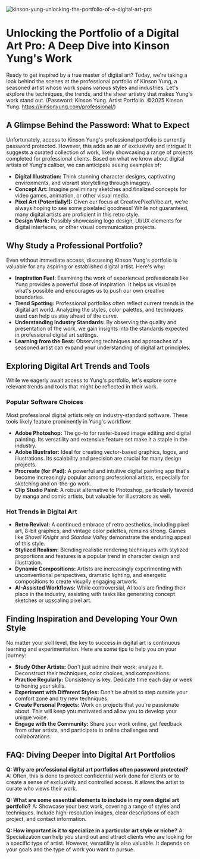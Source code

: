 ![kinson-yung-unlocking-the-portfolio-of-a-digital-art-pro](https://images.pexels.com/photos/7864532/pexels-photo-7864532.jpeg?auto=compress&cs=tinysrgb&fit=crop&h=627&w=1200)

# Unlocking the Portfolio of a Digital Art Pro: A Deep Dive into Kinson Yung's Work

Ready to get inspired by a true master of digital art? Today, we're taking a look behind the scenes at the professional portfolio of Kinson Yung, a seasoned artist whose work spans various styles and industries. Let's explore the techniques, the trends, and the sheer artistry that makes Yung's work stand out. (Password: Kinson Yung. Artist Portfolio. ©2025 Kinson Yung. <https://kinsonyung.com/professional/>)

## A Glimpse Behind the Password: What to Expect

Unfortunately, access to Kinson Yung's professional portfolio is currently password protected. However, this adds an air of exclusivity and intrigue! It suggests a curated collection of work, likely showcasing a range of projects completed for professional clients. Based on what we know about digital artists of Yung's caliber, we can anticipate seeing examples of:

*   **Digital Illustration:** Think stunning character designs, captivating environments, and vibrant storytelling through imagery.
*   **Concept Art:** Imagine preliminary sketches and finalized concepts for video games, animation, or other visual media.
*   **Pixel Art (Potentially!):** Given our focus at CreativePixelVibe.art, we're always hoping to see some pixelated goodness! While not guaranteed, many digital artists are proficient in this retro style.
*   **Design Work:** Possibly showcasing logo design, UI/UX elements for digital interfaces, or other visual communication projects.

## Why Study a Professional Portfolio?

Even without immediate access, discussing Kinson Yung's portfolio is valuable for any aspiring or established digital artist. Here's why:

*   **Inspiration Fuel:** Examining the work of experienced professionals like Yung provides a powerful dose of inspiration. It helps us visualize what's possible and encourages us to push our own creative boundaries.
*   **Trend Spotting:** Professional portfolios often reflect current trends in the digital art world. Analyzing the styles, color palettes, and techniques used can help us stay ahead of the curve.
*   **Understanding Industry Standards:** By observing the quality and presentation of the work, we gain insights into the standards expected in professional digital art settings.
*   **Learning from the Best:** Observing techniques and approaches of a seasoned artist can expand your understanding of digital art principles.

## Exploring Digital Art Trends and Tools

While we eagerly await access to Yung's portfolio, let's explore some relevant trends and tools that might be reflected in their work.

### Popular Software Choices

Most professional digital artists rely on industry-standard software. These tools likely feature prominently in Yung's workflow:

*   **Adobe Photoshop:** The go-to for raster-based image editing and digital painting. Its versatility and extensive feature set make it a staple in the industry.
*   **Adobe Illustrator:** Ideal for creating vector-based graphics, logos, and illustrations. Its scalability and precision are crucial for many design projects.
*   **Procreate (for iPad):** A powerful and intuitive digital painting app that's become increasingly popular among professional artists, especially for sketching and on-the-go work.
*   **Clip Studio Paint:** A robust alternative to Photoshop, particularly favored by manga and comic artists, but valuable for illustrators as well.

### Hot Trends in Digital Art

*   **Retro Revival:** A continued embrace of retro aesthetics, including pixel art, 8-bit graphics, and vintage color palettes, remains strong. Games like *Shovel Knight* and *Stardew Valley* demonstrate the enduring appeal of this style.
*   **Stylized Realism:** Blending realistic rendering techniques with stylized proportions and features is a popular trend in character design and illustration.
*   **Dynamic Compositions:** Artists are increasingly experimenting with unconventional perspectives, dramatic lighting, and energetic compositions to create visually engaging artwork.
*   **AI-Assisted Workflows:** While controversial, AI tools are finding their place in the industry, assisting with tasks like generating concept sketches or upscaling pixel art.

## Finding Inspiration and Developing Your Own Style

No matter your skill level, the key to success in digital art is continuous learning and experimentation. Here are some tips to help you on your journey:

*   **Study Other Artists:** Don't just admire their work; analyze it. Deconstruct their techniques, color choices, and compositions.
*   **Practice Regularly:** Consistency is key. Dedicate time each day or week to honing your skills.
*   **Experiment with Different Styles:** Don't be afraid to step outside your comfort zone and try new techniques.
*   **Create Personal Projects:** Work on projects that you're passionate about. This will keep you motivated and allow you to develop your unique voice.
*   **Engage with the Community:** Share your work online, get feedback from other artists, and participate in online challenges and collaborations.

## FAQ: Diving Deeper into Digital Art Portfolios

**Q: Why are professional digital art portfolios often password protected?**
A: Often, this is done to protect confidential work done for clients or to create a sense of exclusivity and controlled access. It allows the artist to curate who views their work.

**Q: What are some essential elements to include in my own digital art portfolio?**
A: Showcase your best work, covering a range of styles and techniques. Include high-resolution images, clear descriptions of each project, and contact information.

**Q: How important is it to specialize in a particular art style or niche?**
A: Specialization can help you stand out and attract clients who are looking for a specific type of artist. However, versatility is also valuable. It depends on your goals and the type of work you want to pursue.
